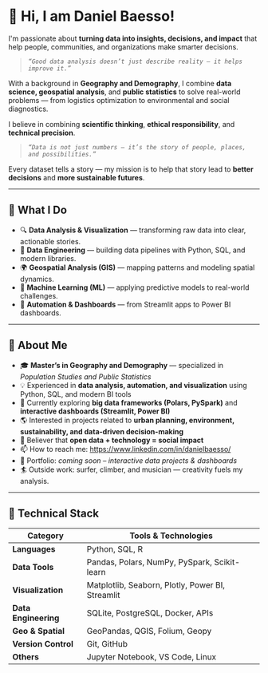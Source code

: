 # 👋 Hi, I am Daniel Baesso!
I'm passionate about **turning data into insights, decisions, and impact** that help people, communities, and organizations make smarter decisions.

> <i>`“Good data analysis doesn’t just describe reality — it helps improve it.”`</i>

With a background in **Geography and Demography**, I combine **data science, geospatial analysis**, and **public statistics** to solve real-world problems — from logistics optimization to environmental and social diagnostics.

I believe in combining **scientific thinking**, **ethical responsibility**, and **technical precision**.

> <i>`“Data is not just numbers — it’s the story of people, places, and possibilities.”`</i>

Every dataset tells a story — my mission is to help that story lead to **better decisions** and **more sustainable futures**.

---

## 🧠 What I Do

- 🔍 **Data Analysis & Visualization** — transforming raw data into clear, actionable stories.  
- 🧩 **Data Engineering** — building data pipelines with Python, SQL, and modern libraries.  
- 🌍 **Geospatial Analysis (GIS)** — mapping patterns and modeling spatial dynamics.  
- 🧮 **Machine Learning (ML)** — applying predictive models to real-world challenges.  
- 🧰 **Automation & Dashboards** — from Streamlit apps to Power BI dashboards.  

---

## 🚀 About Me

- 🎓 **Master’s in Geography and Demography** — specialized in *Population Studies and Public Statistics*  
- 💡 Experienced in **data analysis, automation, and visualization** using Python, SQL, and modern BI tools  
- 🌱 Currently exploring **big data frameworks (Polars, PySpark)** and **interactive dashboards (Streamlit, Power BI)**  
- 🌎 Interested in projects related to **urban planning, environment, sustainability, and data-driven decision-making**  
- 🧩 Believer that **open data + technology = social impact**
- 📫 How to reach me: https://www.linkedin.com/in/danielbaesso/
- 🧠 Portfolio: *coming soon – interactive data projects & dashboards*  
- 🏄 Outside work: surfer, climber, and musician — creativity fuels my analysis.  

---

 ## 🧠 Technical Stack

| Category             | Tools & Technologies                             |
|----------------------|--------------------------------------------------|
| **Languages**        | Python, SQL, R                                   |
| **Data Tools**       | Pandas, Polars, NumPy, PySpark, Scikit-learn     |
| **Visualization**    | Matplotlib, Seaborn, Plotly, Power BI, Streamlit |
| **Data Engineering** | SQLite, PostgreSQL, Docker, APIs                 |
| **Geo & Spatial**    | GeoPandas, QGIS, Folium, Geopy                   |
| **Version Control**  | Git, GitHub                                      |
| **Others**           | Jupyter Notebook, VS Code, Linux                 |
